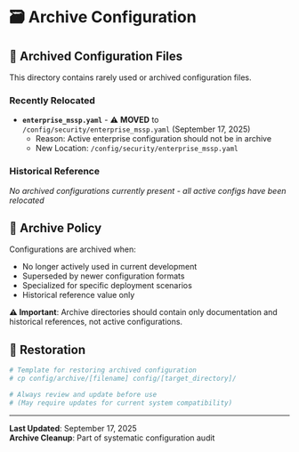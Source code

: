 # 🗃️ Archive Configuration

## 📁 Archived Configuration Files

This directory contains rarely used or archived configuration files.

### **Recently Relocated**

- **`enterprise_mssp.yaml`** - ⚠️ **MOVED** to `/config/security/enterprise_mssp.yaml` (September 17, 2025)
  - Reason: Active enterprise configuration should not be in archive
  - New Location: `/config/security/enterprise_mssp.yaml`

### **Historical Reference**

_No archived configurations currently present - all active configs have been relocated_

## 🔗 Archive Policy

Configurations are archived when:

- No longer actively used in current development
- Superseded by newer configuration formats
- Specialized for specific deployment scenarios
- Historical reference value only

**⚠️ Important**: Archive directories should contain only documentation and historical references, not active configurations.

## 🚀 Restoration

```bash
# Template for restoring archived configuration
# cp config/archive/[filename] config/[target_directory]/

# Always review and update before use
# (May require updates for current system compatibility)
```

---

**Last Updated**: September 17, 2025  
**Archive Cleanup**: Part of systematic configuration audit
